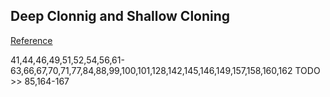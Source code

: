 ## Deep Clonnig and Shallow Cloning
[Reference](https://www.geeksforgeeks.org/clone-method-in-java-2/)


41,44,46,49,51,52,54,56,61-63,66,67,70,71,77,84,88,99,100,101,128,142,145,146,149,157,158,160,162
TODO >> 85,164-167
